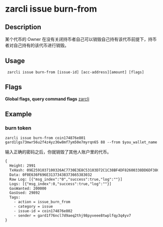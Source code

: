 # zarcli issue burn-from

## Description

某个代币的 Owner 在没有关闭持币者自己可以销毁自己持有该代币前提下，持币者对自己持有的该代币进行销毁。

## Usage
```shell
 zarcli issue burn-from [issue-id] [acc-address][amount] [flags]
```
## Flags
**Global flags, query command flags** [zarcli](../README.md)

## Example
### burn token
```shell
zarcli issue burn-from coin174876e801 gard1lgs73mwr56u2f4z4yz36w8mf7ym50e7myrqn65 88 --from $you_wallet_name
```
输入正确的密码之后，你就销毁了其他人账户里的代币。
```txt
{
  Height: 2991
  TxHash: 09E2591037100326AC7730E3E8C53103D72C1C38BF4DF82600338DD6DF38CC4B
  Data: 0F0E636F696E31373438373665383032
  Raw Log: [{"msg_index":"0","success":true,"log":""}]
  Logs: [{"msg_index":0,"success":true,"log":""}]
  GasWanted: 200000
  GasUsed: 29892
  Tags:
    - action = issue_burn_from
    - category = issue
    - issue-id = coin174876e802
    - sender = gard1f76ncl7d9aeq2thj98pyveee8twplfqy3q4yv7
}
```
